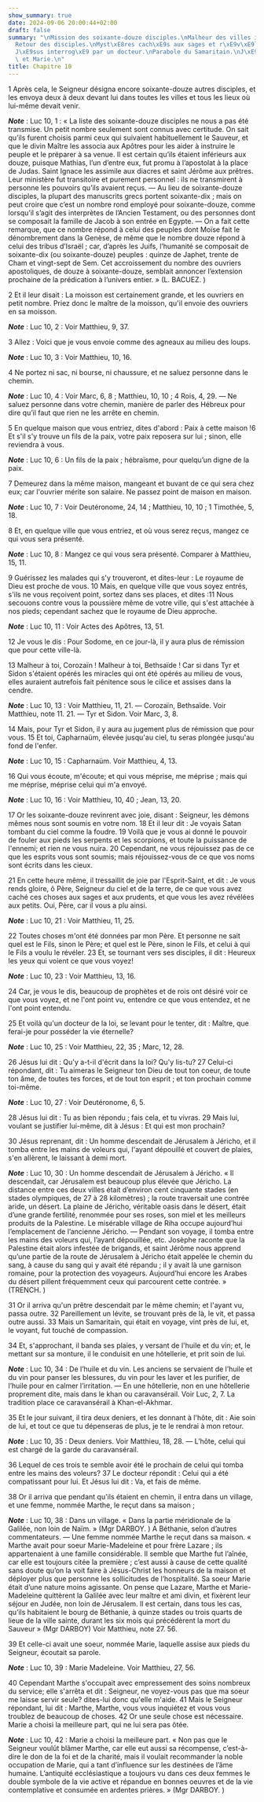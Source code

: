```yaml
---
show_summary: true
date: 2024-09-06 20:00:44+02:00
draft: false
summary: "\nMission des soixante-douze disciples.\nMalheur des villes imp\xE9nitentes.\n\
  Retour des disciples.\nMyst\xE8res cach\xE9s aux sages et r\xE9v\xE9l\xE9s aux simples.\n\
  J\xE9sus interrog\xE9 par un docteur.\nParabole du Samaritain.\nJ\xE9sus chez Marthe\
  \ et Marie.\n"
title: Chapitre 10
---
```





1 Après cela, le Seigneur désigna encore soixante-douze autres disciples, et les envoya deux à deux devant lui dans toutes les villes et tous les lieux où lui-même devait venir.

***Note*** :  Luc 10, 1 : « La liste des soixante-douze disciples ne nous a pas été transmise. Un petit nombre seulement sont connus avec certitude. On sait qu’ils furent choisis parmi ceux qui suivaient habituellement le Sauveur, et que le divin Maître les associa aux Apôtres pour les aider à instruire le peuple et le préparer à sa venue. Il est certain qu’ils étaient inférieurs aux douze, puisque Mathias, l’un d’entre eux, fut promu à l’apostolat à la place de Judas. Saint Ignace les assimile aux diacres et saint Jérôme aux prêtres. Leur ministère fut transitoire et purement personnel : ils ne transmirent à personne les pouvoirs qu’ils avaient reçus. ― Au lieu de soixante-douze disciples, la plupart des manuscrits grecs portent soixante-dix ; mais on peut croire que c’est un nombre rond employé pour soixante-douze, comme lorsqu’il s’agit des interprètes de l’Ancien Testament, ou des personnes dont se composait la famille de Jacob à son entrée en Egypte. ― On a fait cette remarque, que ce nombre répond à celui des
peuples dont Moïse fait le dénombrement dans la Genèse, de même que le nombre douze répond à celui des tribus d’Israël ; car, d’après les Juifs, l’humanité se composait de soixante-dix (ou soixante-douze) peuples : quinze de Japhet, trente de Cham et vingt-sept de Sem. Cet accroissement du nombre des ouvriers apostoliques, de douze à soixante-douze, semblait annoncer l’extension prochaine de la prédication à l’univers entier. » (L. BACUEZ. )

2 Et il leur disait : La moisson est certainement grande, et les ouvriers en petit nombre. Priez donc le maître de la moisson, qu'il envoie des ouvriers en sa moisson.

***Note*** :  Luc 10, 2 : Voir Matthieu, 9, 37.

3 Allez : Voici que je vous envoie comme des agneaux au milieu des loups.

***Note*** :  Luc 10, 3 : Voir Matthieu, 10, 16.

4 Ne portez ni sac, ni bourse, ni chaussure, et ne saluez personne dans le chemin.

***Note*** :  Luc 10, 4 : Voir Marc, 6, 8 ; Matthieu, 10, 10 ; 4 Rois, 4, 29. ― Ne saluez personne dans votre chemin, manière de parler des Hébreux pour dire qu’il faut que rien ne les arrête en chemin.

5 En quelque maison que vous entriez, dites d'abord : Paix à cette maison !6 Et s'il s'y trouve un fils de la paix, votre paix reposera sur lui ; sinon, elle reviendra à vous.

***Note*** :  Luc 10, 6 : Un fils de la paix ; hébraïsme, pour quelqu’un digne de la paix.

7 Demeurez dans la même maison, mangeant et buvant de ce qui sera chez eux; car l'ouvrier mérite son salaire. Ne passez point de maison en maison.

***Note*** :  Luc 10, 7 : Voir Deutéronome, 24, 14 ; Matthieu, 10, 10 ; 1 Timothée, 5, 18.


8 Et, en quelque ville que vous entriez, et où vous serez reçus, mangez ce qui vous sera présenté.

***Note*** :  Luc 10, 8 : Mangez ce qui vous sera présenté. Comparer à Matthieu, 15, 11.

9 Guérissez les malades qui s'y trouveront, et dites-leur : Le royaume de Dieu est proche de vous. 10 Mais, en quelque ville que vous soyez entrés, s'ils ne vous reçoivent point, sortez dans ses places, et dites :11 Nous secouons contre vous la poussière même de votre ville, qui s'est attachée à nos pieds; cependant sachez que le royaume de Dieu approche.

***Note*** :  Luc 10, 11 : Voir Actes des Apôtres, 13, 51.

12 Je vous le dis : Pour Sodome, en ce jour-là, il y aura plus de rémission que pour cette ville-là.


13 Malheur à toi, Corozaïn ! Malheur à toi, Bethsaïde ! Car si dans Tyr et Sidon s'étaient opérés les miracles qui ont été opérés au milieu de vous, elles auraient autrefois fait pénitence sous le cilice et assises dans la cendre.

***Note*** :  Luc 10, 13 : Voir Matthieu, 11, 21. ― Corozaïn, Bethsaïde. Voir Matthieu, note 11. 21. ― Tyr et Sidon. Voir Marc, 3, 8.

14 Mais, pour Tyr et Sidon, il y aura au jugement plus de rémission que pour vous. 15 Et toi, Capharnaüm, élevée jusqu'au ciel, tu seras plongée jusqu'au fond de l'enfer.

***Note*** :  Luc 10, 15 : Capharnaüm. Voir Matthieu, 4, 13.


16 Qui vous écoute, m'écoute; et qui vous méprise, me méprise ; mais qui me méprise, méprise celui qui m'a envoyé.

***Note*** :  Luc 10, 16 : Voir Matthieu, 10, 40 ; Jean, 13, 20.


17 Or les soixante-douze revinrent avec joie, disant : Seigneur, les démons mêmes nous sont soumis en votre nom. 18 Et il leur dit : Je voyais Satan tombant du ciel comme la foudre. 19 Voilà que je vous ai donné le pouvoir de fouler aux pieds les serpents et les scorpions, et toute la puissance de l'ennemi; et rien ne vous nuira. 20 Cependant, ne vous réjouissez pas de ce que les esprits vous sont soumis; mais réjouissez-vous de ce que vos noms sont écrits dans les cieux.


21 En cette heure même, il tressaillit de joie par l'Esprit-Saint, et dit : Je vous rends gloire, ô Père, Seigneur du ciel et de la terre, de ce que vous avez caché ces choses aux sages et aux prudents, et que vous les avez révélées aux petits. Oui, Père, car il vous a plu ainsi.

***Note*** :  Luc 10, 21 : Voir Matthieu, 11, 25.

22 Toutes choses m'ont été données par mon Père. Et personne ne sait quel est le Fils, sinon le Père; et quel est le Père, sinon le Fils, et celui à qui le Fils a voulu le révéler. 23 Et, se tournant vers ses disciples, il dit : Heureux les yeux qui voient ce que vous voyez!

***Note*** :  Luc 10, 23 : Voir Matthieu, 13, 16.

24 Car, je vous le dis, beaucoup de prophètes et de rois ont désiré voir ce que vous voyez, et ne l'ont point vu, entendre ce que vous entendez, et ne l'ont point entendu.


25 Et voilà qu'un docteur de la loi, se levant pour le tenter, dit : Maître, que ferai-je pour posséder la vie éternelle?

***Note*** :  Luc 10, 25 : Voir Matthieu, 22, 35 ; Marc, 12, 28.

26 Jésus lui dit : Qu'y a-t-il d'écrit dans la loi? Qu'y lis-tu? 27 Celui-ci répondant, dit : Tu aimeras le Seigneur ton Dieu de tout ton coeur, de toute ton âme, de toutes tes forces, et de tout ton esprit ; et ton prochain comme toi-même.

***Note*** :  Luc 10, 27 : Voir Deutéronome, 6, 5.

28 Jésus lui dit : Tu as bien répondu ; fais cela, et tu vivras. 29 Mais lui, voulant se justifier lui-même, dit à Jésus : Et qui est mon prochain?

30 Jésus reprenant, dit : Un homme descendait de Jérusalem à Jéricho, et il tomba entre les mains de voleurs qui, l'ayant dépouillé et couvert de plaies, s'en allèrent, le laissant à demi mort.

***Note*** :  Luc 10, 30 : Un homme descendait de Jérusalem à Jéricho. « Il descendait, car Jérusalem est beaucoup plus élevée que Jéricho. La distance entre ces deux villes était d’environ cent cinquante stades (en stades olympiques, de 27 à 28 kilomètres) ; la route traversait une contrée aride, un désert. La plaine de Jéricho, véritable oasis dans le désert, était d’une grande fertilité, renommée pour ses roses, son miel et les meilleurs produits de la Palestine. Le misérable village de Riha occupe aujourd’hui l’emplacement de l’ancienne Jéricho. ― Pendant son voyage, il tomba entre les mains des voleurs qui, l’ayant dépouillée, etc. Josèphe raconte que la Palestine était alors infestée de brigands, et saint Jérôme nous apprend qu’une partie de la route de Jérusalem à Jéricho était appelée le chemin du sang, à cause du sang qui y avait été répandu ; il y avait là une garnison romaine, pour la protection des voyageurs. Aujourd’hui encore les Arabes du désert pillent fréquemment ceux qui parcourent cette contrée. »
(TRENCH. )

31 Or il arriva qu'un prêtre descendait par le même chemin; et l'ayant vu, passa outre. 32 Pareillement un lévite, se trouvant près de là, le vit, et passa outre aussi. 33 Mais un Samaritain, qui était en voyage, vint près de lui, et, le voyant, fut touché de compassion.

34 Et, s'approchant, il banda ses plaies, y versant de l'huile et du vin; et, le mettant sur sa monture, il le conduisit en une hôtellerie, et prit soin de lui.

***Note*** :  Luc 10, 34 : De l’huile et du vin. Les anciens se servaient de l’huile et du vin pour panser les blessures, du vin pour les laver et les purifier, de l’huile pour en calmer l’irritation. ― En une hôtellerie, non en une hôtellerie proprement dite, mais dans le khan ou caravansérail. Voir Luc, 2, 7. La tradition place ce caravansérail à Khan-el-Akhmar.

35 Et le jour suivant, il tira deux deniers, et les donnant à l'hôte, dit : Aie soin de lui, et tout ce que tu dépenseras de plus, je te le rendrai à mon retour.

***Note*** :  Luc 10, 35 : Deux deniers. Voir Matthieu, 18, 28. ― L’hôte, celui qui est chargé de la garde du caravansérail.

36 Lequel de ces trois te semble avoir été le prochain de celui qui tomba entre les mains des voleurs? 37 Le docteur répondit : Celui qui a été compatissant pour lui. Et Jésus lui dit : Va, et fais de même.


38 Or il arriva que pendant qu'ils étaient en chemin, il entra dans un village, et une femme, nommée Marthe, le reçut dans sa maison ;

***Note*** :  Luc 10, 38 : Dans un village. « Dans la partie méridionale de la Galilée, non loin de Naïm. » (Mgr DARBOY. ) A Béthanie, selon d’autres commentateurs. ― Une femme nommée Marthe le reçut dans sa maison. « Marthe avait pour soeur Marie-Madeleine et pour frère Lazare ; ils appartenaient à une famille considérable. Il semble que Marthe fut l’aînée, car elle est toujours citée la première ; c’est aussi à cause de cette qualité sans doute qu’on la voit faire à Jésus-Christ les honneurs de la maison et déployer plus que personne les sollicitudes de l’hospitalité. Sa soeur Marie était d’une nature moins agissante. On pense que Lazare, Marthe et Marie-Madeleine quittèrent la Galilée avec leur maître et ami divin, et fixèrent leur séjour en Judée, non loin de Jérusalem. Il est certain, dans tous les cas, qu’ils habitaient le bourg de Béthanie, à quinze stades ou trois quarts de lieue de la ville sainte, durant les six mois qui précédèrent la mort du Sauveur » (Mgr DARBOY) Voir Matthieu, note 27. 56.

39 Et celle-ci avait une soeur, nommée Marie, laquelle assise aux pieds du Seigneur, écoutait sa parole.

***Note*** :  Luc 10, 39 : Marie Madeleine. Voir Matthieu, 27, 56.

40 Cependant Marthe s'occupait avec empressement des soins nombreux du service; elle s'arrêta et dit : Seigneur, ne voyez-vous pas que ma soeur me laisse servir seule? dites-lui donc qu'elle m'aide. 41 Mais le Seigneur répondant, lui dit : Marthe, Marthe, vous vous inquiétez et vous vous troublez de beaucoup de choses. 42 Or une seule chose est nécessaire. Marie a choisi la meilleure part, qui ne lui sera pas ôtée.

***Note*** :  Luc 10, 42 : Marie a choisi la meilleure part. « Non pas que le Seigneur voulût blâmer Marthe, car elle eut aussi sa récompense, c’est-à-dire le don de la foi et de la charité, mais il voulait recommander la noble occupation de Marie, qui a tant d’influence sur les destinées de l’âme humaine. L’antiquité ecclésiastique a toujours vu dans ces deux femmes le double symbole de la vie active et répandue en bonnes oeuvres et de la vie contemplative et consumée en ardentes prières. » (Mgr DARBOY. )

